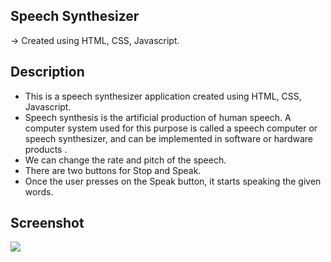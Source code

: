 ## Speech Synthesizer

-> Created using HTML, CSS, Javascript.

## Description

- This is a speech synthesizer application created using HTML, CSS, Javascript.
- Speech synthesis is the artificial production of human speech. A computer system used for this purpose is called a speech computer or speech synthesizer, and can be implemented in software or hardware products .
- We can change the rate and pitch of the speech.
- There are two buttons for Stop and Speak.
- Once the user presses on the Speak button, it starts speaking the given words.

## Screenshot

<p>
  <img src="https://github.com/Harikrishnaa3131/Bundli-Frontend/blob/main/Speech%20Synthesizer/Images/Output65.png">
</p>
